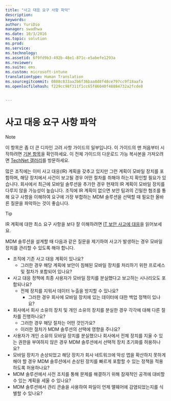 ```yaml
---
title: "사고 대응 요구 사항 파악"
description: 
keywords: 
author: YuriDio
manager: swadhwa
ms.date: 10/3/2016
ms.topic: solution
ms.prod: 
ms.service: 
ms.technology: 
ms.assetid: 6f9fd9b3-492b-48e1-871c-e5abefe1293a
ms.reviewer: 
ms.suite: ems
ms.custom: microsoft-intune
translationtype: Human Translation
ms.sourcegitcommit: 0808c833aa2b6f36baa8d8f48ce797cc9f18aafa
ms.openlocfilehash: f229cc98f311f1cc65f86040f48884732a2fcde8


---
```


# 사고 대응 요구 사항 파악

>[!NOTE]
>이 항목은 좀 더 큰 디자인 고려 사항 가이드의 일부입니다. 이 가이드의 맨 처음부터 시작하려면 [기본 항목](mdm-design-considerations-guide.md)을 확인하세요. 이 전체 가이드의 다운로드 가능 복사본을 가져오려면 [TechNet 갤러리](https://gallery.technet.microsoft.com/Mobile-Device-Management-7d401582)를 방문하세요.

많은 조직에는 이미 사고 대응(IR) 계획을 갖추고 있지만 그런 계획이 모바일 장치를 포함하며, 해당 장치에서 사건이 보고될 경우 어떤 절차를 취해야 하는지 확인할 필요가 있습니다. 회사에서 최근에 모바일 솔루션을 추가한 경우 현재의 IR 계획이 모바일 장치를 다루지 않을 가능성이 높습니다. 조직에 IR 계획이 없으면 보안 팀과의 긴밀한 협조를 통해 요구 사항을 이해하여 요구에 가장 부합하는 MDM 솔루션을 선택할 때 필요한 올바른 질문을 파악하는 것이 좋습니다. 
 
>[!TIP] 
> IR 계획에 대한 최소 요구 사항을 보다 잘 이해하려면 [IT 보안 사고에 대응](https://technet.microsoft.com/library/cc700825.aspx)을 읽어보세요.

MDM 솔루션을 설계할 때 다음과 같은 질문을 제기하여 사고가 발생하는 경우 모바일 장치를 관리할 수 있도록 해야 합니다.

- 조직에 기존 사고 대응 계획이 있나요?
    - 그러한 경우 해당 계획에 보안이 침해된 모바일 장치를 처리하기 위한 프로세스 및 절차가 포함되어 있나요?
- 사고 대응 정책에 최종 사용자가 모바일 장치를 분실했다고 보고하는 시나리오도 포함되나요?
    - 전체 장치를 지워서 데이터 누출을 방지할 수 있나요? 
        - 그러한 경우 회사에 모바일 장치에 있는 데이터에 대한 백업 정책이 있나요?
- 회사에서 회사 소유의 장치 및 개인 소유의 장치를 분실한 경우 각각에 대해 다른 절차를 진행하나요?
    - 그러한 경우 해당 절차는 어떤 것인가요?
    - 이러한 절차가 MDM 솔루션의 선택에 영향을 주나요?
- 사용자가 개인 소유의 모바일 장치를 분실했으나 회사에서 전체 장치를 지울 수 있는 권한을 부여하지 않은 경우 MDM 솔루션에서 선택적 장치 초기화를 허용하나요?
- 모바일 장치가 손상되었고 해당 장치가 회사 네트워크에 악성 앱을 확산하지 못하게 해야 할 경우 MDM 솔루션에서 손상된 장치를 빠르게 포함할 수 있는 정책을 적용하도록 허용하나요?
- MDM 솔루션에서 사전 조치를 통해 문제를 해결하기 위해 잠재적인 공격에 대비할 수 있는 계획을 세울 수 있나요?
- MDM 솔루션에서 관리 콘솔을 사용하여 파일이 언제 맬웨어에 감염되었는지를 식별할 수 있나요?




<!--HONumber=Oct16_HO1-->


